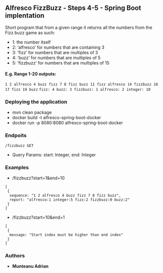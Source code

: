 ## Alfresco FizzBuzz - Steps 4-5 - Spring Boot implentation

Short program that from a given range it returns all the numbers from the Fizz buzz game as such:
* 1: the number itself
* 2: ‘alfresco’ for numbers that are containing 3
* 3: ‘fizz’ for numbers that are multiples of 3
* 4: ‘buzz’ for numbers that are multiples of 5
* 5: ‘fizzbuzz’ for numbers that are multiples of 15

#### E.g. Range 1-20 outputs:
`1 2 alfresco 4 buzz fizz 7 8 fizz buzz 11 fizz alfresco 14 fizzbuzz 16 17 fizz 19 buzz`
`fizz: 4 buzz: 3 fizzbuzz: 1 alfresco: 2 integer: 10`

### Deploying the application
* mvn clean package
* docker build -t alfresco-spring-boot-docker
* docker run -p 8080:8080 alfresco-spring-boot-docker

### Endpoits

```
/fizzbuzz GET
```
* Query Params: start: Integer, end: Integer

### Examples
* /fizzbuzz?start=1&end=10
```
[  
 {
  sequence: "1 2 alfresco 4 buzz fizz 7 8 fizz buzz",
  report: "alfresco:1 integer:5 fizz:2 fizzbuzz:0 buzz:2"
 }
]
```

* /fizzbuzz?start=10&end=1
```
[  
 {
  message: "Start index must be higher than end index"
 }
]
```

### Authors

* **Munteanu Adrian** 
